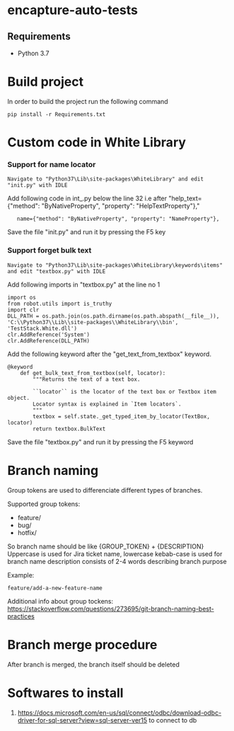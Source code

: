 # encapture-auto-tests

## Requirements

- Python 3.7

# Build project

In order to build the project run the following command

```
pip install -r Requirements.txt
```
# Custom code in White Library

### Support for name locator

```
Navigate to "Python37\Lib\site-packages\WhiteLibrary" and edit "init.py" with IDLE
```
Add following code in int_.py below the line 32 i.e after "help_text={"method": "ByNativeProperty", "property": "HelpTextProperty"},"
```
   name={"method": "ByNativeProperty", "property": "NameProperty"},
```
Save the file "init.py" and run it by pressing the F5 key

### Support forget bulk text

```
Navigate to "Python37\Lib\site-packages\WhiteLibrary\keywords\items" and edit "textbox.py" with IDLE
```
Add following imports in "textbox.py" at the line no 1 
```
import os
from robot.utils import is_truthy
import clr
DLL_PATH = os.path.join(os.path.dirname(os.path.abspath(__file__)), 'C:\\Python37\\Lib\\site-packages\\WhiteLibrary\\bin', 'TestStack.White.dll')
clr.AddReference('System')
clr.AddReference(DLL_PATH)

```
Add the following keyword after the "get_text_from_textbox" keyword.
```
@keyword
    def get_bulk_text_from_textbox(self, locator):
        """Returns the text of a text box.

        ``locator`` is the locator of the text box or Textbox item object.
        Locator syntax is explained in `Item locators`.
        """
        textbox = self.state._get_typed_item_by_locator(TextBox, locator)
        return textbox.BulkText
```		

Save the file "textbox.py" and run it by pressing the F5 keyword

# Branch naming
Group tokens are used to differenciate different types of branches.

Supported group tokens:
- feature/
- bug/
- hotfix/

So branch name should be like {GROUP_TOKEN} + {DESCRIPTION}
Uppercase is used for Jira ticket name, lowercase kebab-case is used for branch name
description consists of 2-4 words describing branch purpose

Example:
```
feature/add-a-new-feature-name
```

Additional info about group tockens: https://stackoverflow.com/questions/273695/git-branch-naming-best-practices


# Branch merge procedure

After branch is merged, the branch itself should be deleted

# Softwares to install 

1) https://docs.microsoft.com/en-us/sql/connect/odbc/download-odbc-driver-for-sql-server?view=sql-server-ver15 to connect to db 
